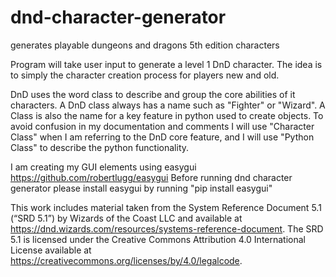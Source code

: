 # dnd-character-generator
generates playable dungeons and dragons 5th edition characters

Program will take user input to generate a level 1 DnD character. The idea is to simply the character creation process for players new and old. 

DnD uses the word class to describe and group the core abilities of it characters. A DnD class always has a name such as "Fighter" or "Wizard". A Class is also the name for a key feature in python used to create objects. To avoid confusion in my documentation and comments I will use "Character Class" when I am referring to the DnD core feature, and I will use "Python Class" to describe the python functionality. 

I am creating my GUI elements using easygui https://github.com/robertlugg/easygui
Before running dnd character generator please install easygui by running "pip install easygui"

This work includes material taken from the System Reference Document 5.1 (“SRD 5.1”) by Wizards of the Coast LLC and available at https://dnd.wizards.com/resources/systems-reference-document. The SRD 5.1 is licensed under the Creative Commons Attribution 4.0 International License available at https://creativecommons.org/licenses/by/4.0/legalcode.
